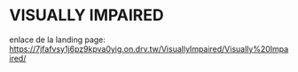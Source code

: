 # VISUALLY IMPAIRED
enlace de la landing page: https://7jfafvsy1j6pz9kpva0yig.on.drv.tw/VisuallyImpaired/Visually%20Impaired/

